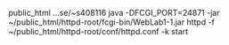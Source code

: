 public_html
...se/~s408116
java -DFCGI_PORT=24871 -jar ~/public_html/httpd-root/fcgi-bin/WebLab1-1.jar
httpd -f ~/public_html/httpd-root/conf/httpd.conf -k start
